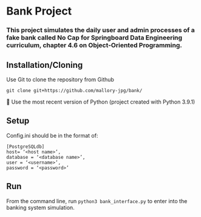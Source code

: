 # Bank Project

### This project simulates the daily user and admin processes of a fake bank called No Cap for Springboard Data Engineering curriculum, chapter 4.6 on Object-Oriented Programming.

## Installation/Cloning

Use Git to clone the repository from Github
 ```
 git clone git+https://github.com/mallory-jpg/bank/
 ```

🚀 Use the most recent version of Python (project created with Python 3.9.1)

## Setup
	
Config.ini should be in the format of:

    [PostgreSQLdb] 
    host= ‘<host name>’,
    database = ‘<database name>’,
    user = ‘<username>’,
    password = ‘<password>’
   
    
## Run 
	
From the command line, run ```python3 bank_interface.py``` to enter into the banking system simulation.


